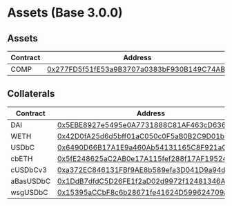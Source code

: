 # Assets (Base 3.0.0)
## Assets
| Contract | Address |
| --- | --- |
| COMP | [0x277FD5f51fE53a9B3707a0383bF930B149C74ABf](https://basescan.org/address/0x277FD5f51fE53a9B3707a0383bF930B149C74ABf) |

## Collaterals
| Contract | Address |
| --- | --- |
| DAI | [0x5EBE8927e5495e0A7731888C81AF463cD63602fb](https://basescan.org/address/0x5EBE8927e5495e0A7731888C81AF463cD63602fb) |
| WETH | [0x42D0fA25d6d5bff01aC050c0F5aB0B2C9D01b4a3](https://basescan.org/address/0x42D0fA25d6d5bff01aC050c0F5aB0B2C9D01b4a3) |
| USDbC | [0x6490D66B17A1E9a460Ab54131165C8F921aCcDeB](https://basescan.org/address/0x6490D66B17A1E9a460Ab54131165C8F921aCcDeB) |
| cbETH | [0x5fE248625aC2AB0e17A115fef288f17AF1952402](https://basescan.org/address/0x5fE248625aC2AB0e17A115fef288f17AF1952402) |
| cUSDbCv3 | [0xa372EC846131FBf9AE8b589efa3D041D9a94dF41](https://basescan.org/address/0xa372EC846131FBf9AE8b589efa3D041D9a94dF41) |
| aBasUSDbC | [0x1DdB7dfdC5D26FE1f2aD02d9972f12481346Ae9b](https://basescan.org/address/0x1DdB7dfdC5D26FE1f2aD02d9972f12481346Ae9b) |
| wsgUSDbC | [0x15395aCCbF8c6b28671fe41624D599624709a2D6](https://basescan.org/address/0x15395aCCbF8c6b28671fe41624D599624709a2D6) |
        